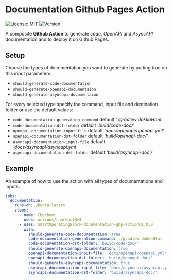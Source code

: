 # Documentation Github Pages Action


[![License: MIT](https://img.shields.io/badge/License-MIT-yellow.svg?style=plastic)](https://opensource.org/licenses/MIT)
![Version](https://img.shields.io/github/v/release/smartoperatingblock/documentation-ghp-action?style=plastic)

A composite **Github Action** to generate *code*, *OpenAPI* and *AsyncAPI* documentation and to deploy it on Github Pages.

## Setup
Choose the types of documentation you want to generate by putting true on this input parameters:
- `should-generate-code-documentation`
- `should-generate-openapi-documentaion`
- `should-generate-asyncapi-documentaion`

For every selected type specify the command, input file and destination folder or use the default values:
- `code-documentation-generation-command`    default *'./gradlew dokkaHtml'*
- `code-documentation-dst-folder`    default *'build/code-doc/'*
- `openapi-documentation-input-file`    default *'docs/openapi/openapi.yml'*
- `openapi-documentation-dst-folder`    default *'build/openapi-doc/'*
- `asyncapi-documentation-input-file`    default *'docs/asyncapi/asyncapi.yml'*
- `asyncapi-documentation-dst-folder`    default *'build/asyncapi-doc'/*

## Example

An example of how to use the action with all types of documentations and inputs:
```yaml
jobs:
  documentation:
    runs-on: ubuntu-latest
    steps:
      - name: Checkout
        uses: actions/checkout@v3
      - uses: SmartOperatingBlock/documentation-ghp-action@1.0.0
        with:
          should-generate-code-documentation: true
          code-documentation-generation-command: ./gradlew dokkaHtml
          code-documentation-dst-folder: 'build/code-doc/'
          should-generate-openapi-documentation: true
          openapi-documentation-input-file: 'docs/openapi/openapi.yml'
          openapi-documentation-dst-folder: 'build/openapi-doc/'
          should-generate-asyncapi-documentation: true
          asyncapi-documentation-input-file: 'docs/asyncapi/asyncapi.yml'
          asyncapi-documentation-dst-folder: 'build/asyncapi-doc/'
```
